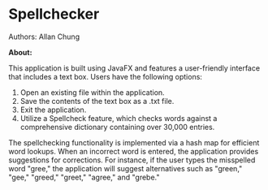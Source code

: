 # Spellchecker
Authors: Allan Chung

**About:**


This application is built using JavaFX and features a user-friendly interface that includes a text box. Users have the following options:

1. Open an existing file within the application.
2. Save the contents of the text box as a .txt file.
3. Exit the application.
4. Utilize a Spellcheck feature, which checks words against a comprehensive dictionary containing over 30,000 entries.

The spellchecking functionality is implemented via a hash map for efficient word lookups. When an incorrect word is entered, the application provides suggestions for corrections. For instance, if the user types the misspelled word "gree," the application will suggest alternatives such as "green," "gee," "greed," "greet," "agree," and "grebe."
